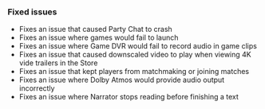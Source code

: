 ### Fixed issues
- Fixes an issue that caused Party Chat to crash
- Fixes an issue where games would fail to launch
- Fixes an issue where Game DVR would fail to record audio in game clips
- Fixes an issue that caused downscaled video to play when viewing 4K vide trailers in the Store
- Fixes an issue that kept players from matchmaking or joining matches
- Fixes an issue where Dolby Atmos would provide audio output incorrectly
- Fixes an issue where Narrator stops reading before finishing a text
